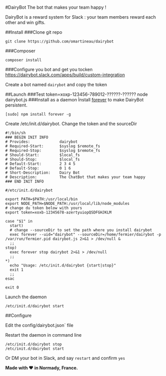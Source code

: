 #DairyBot
The bot that makes your team happy !

DairyBot is a reward system for Slack : your team members reward each other and win gifts.



##Install
###Clone git repo
```
git clone https://github.com/omartineau/dairybot
```
###Composer
```
composer install
```

###Configure you bot and get you tocken
https://dairybot.slack.com/apps/build/custom-integration

Create a bot named `dairybot` and copy the token

##Launch
###Test
token=xoxp-123456-789012-??????-?????? node dairybot.js
###Install as a daemon
Ìnstall [forever](https://www.npmjs.com/package/forever) to make DairyBot persistent.
```
[sudo] npm install forever -g
```
Create /etc/init.d/dairybot.
Change the token and the sourceDir
```
#!/bin/sh
### BEGIN INIT INFO
# Provides:             dairybot
# Required-Start:       $syslog $remote_fs
# Required-Stop:        $syslog $remote_fs
# Should-Start:         $local_fs
# Should-Stop:          $local_fs
# Default-Start:        2 3 4 5
# Default-Stop:         0 1 6
# Short-Description:    Dairy Bot
# Description:          The ChatBot that makes your team happy
### END INIT INFO

#/etc/init.d/dairybot

export PATH=$PATH:/usr/local/bin
export NODE_PATH=$NODE_PATH:/usr/local/lib/node_modules
# change du token below with yours
export token=xoxb-12345678-azertyuiopQSDFGHJKLM 

case "$1" in
  start)
  # change --sourceDir to set the path where you install dairybot
  exec forever --uid="dairybot" --sourceDir=/home/fermier/dairybot -p /var/run/fermier.pid dairybot.js 2>&1 > /dev/null &
  ;;
stop)
  exec forever stop dairybot 2>&1 > /dev/null
  ;;
*)
  echo "Usage: /etc/init.d/dairybot {start|stop}"
  exit 1
  ;;
esac

exit 0
```

Launch the daemon
```
/etc/init.d/dairybot start
```


##Configure

Edit the config/dairybot.json` file

Restart the daemon in command line
```
/etc/init.d/dairybot stop
/etc/init.d/dairybot start
```

Or DM your bot in Slack, and say `restart` and confirm `yes`




**Made with ♥ in Normady, France.**